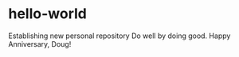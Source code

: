 # hello-world
Establishing new personal repository 
Do well by doing good. 
Happy Anniversary, Doug! 
